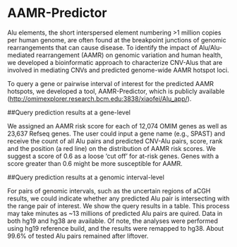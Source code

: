 # AAMR-Predictor
Alu elements, the short interspersed element numbering >1 million copies per human genome, are often found at the breakpoint junctions of genomic rearrangements that can cause disease. To identify the impact of Alu/Alu-mediated rearrangement (AAMR) on genomic variation and human health, we developed a bioinformatic approach to characterize CNV-Alus that are involved in mediating CNVs and predicted genome-wide AAMR hotspot loci. 

To query a gene or pairwise interval of interest for the predicted AAMR hotspots, we developed a tool, AAMR-Predictor, which is publicly available (http://omimexplorer.research.bcm.edu:3838/xiaofei/Alu_app/).

##Query prediction results at a gene-level

We assigned an AAMR risk score for each of 12,074 OMIM genes as well as 23,637 Refseq genes. The user could input a gene name (e.g., SPAST) and receive the count of all Alu pairs and predicted CNV-Alu pairs, score, rank and the position (a red line) on the distribution of AAMR risk scores. We suggest a score of 0.6 as a loose ‘cut off’ for at-risk genes. Genes with a score greater than 0.6 might be more susceptible for AAMR. 
 

##Query prediction results at a genomic interval-level 

For pairs of genomic intervals, such as the uncertain regions of aCGH results, we could indicate whether any predicted Alu pair is intersecting with the range pair of interest. We show the query results in a table. This process may take minutes as ~13 millions of predicted Alu pairs are quired. Data in both hg19 and hg38 are available. Of note, the analyses were performed using hg19 reference build, and the results were remapped to hg38. About 99.6% of tested Alu pairs remained after liftover.
